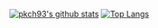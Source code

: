 [![pkch93's github stats](https://github-readme-stats.vercel.app/api?username=pkch93&show_icons=true)](https://github.com/anuraghazra/github-readme-stats)
[![Top Langs](https://github-readme-stats.vercel.app/api/top-langs/?username=pkch93&layout=compact)](https://github.com/anuraghazra/github-readme-stats)
